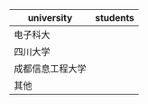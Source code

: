 | university     | students |
| -------- | ---------- |
| 电子科大 |            |
| 四川大学    |            |
| 成都信息工程大学     |            |
| 其他     |            |

